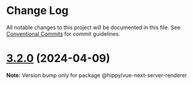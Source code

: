 # Change Log

All notable changes to this project will be documented in this file.
See [Conventional Commits](https://conventionalcommits.org) for commit guidelines.

# [3.2.0](https://github.com/Tencent/Hippy/compare/3.1.0-beta...3.2.0) (2024-04-09)

**Note:** Version bump only for package @hippy/vue-next-server-renderer
